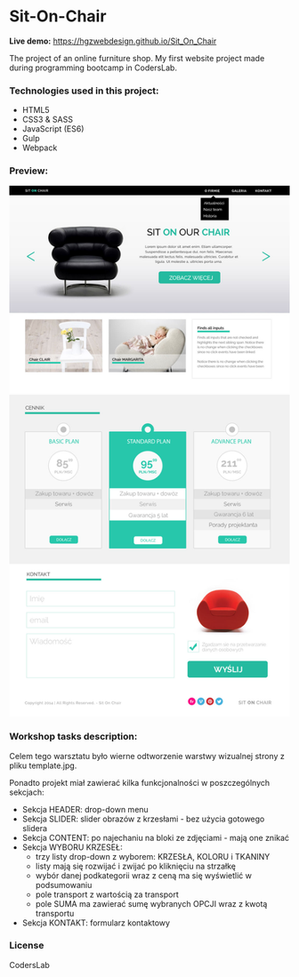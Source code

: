 # Sit-On-Chair

**Live demo:** https://hgzwebdesign.github.io/Sit_On_Chair

The project of an online furniture shop. My first website project made during programming bootcamp in CodersLab.

### Technologies used in this project:
- HTML5
- CSS3 & SASS
- JavaScript (ES6)
- Gulp
- Webpack

### Preview:
![alt txt](dist/images/template.jpg)

### Workshop tasks description:
Celem tego warsztatu było wierne odtworzenie warstwy wizualnej strony z pliku template.jpg.

Ponadto projekt miał zawierać kilka funkcjonalności w poszczególnych sekcjach:

- Sekcja HEADER: drop-down menu
- Sekcja SLIDER: slider obrazów z krzesłami - bez użycia gotowego slidera
- Sekcja CONTENT: po najechaniu na bloki ze zdjęciami - mają one znikać
- Sekcja WYBORU KRZESEŁ:
  - trzy listy drop-down z wyborem: KRZESŁA, KOLORU i TKANINY
  - listy mają się rozwijać i zwijać po kliknięciu na strzałkę
  - wybór danej podkategorii wraz z ceną ma się wyświetlić w podsumowaniu
  - pole transport z wartością za transport
  - pole SUMA ma zawierać sumę wybranych OPCJI wraz z kwotą transportu
- Sekcja KONTAKT: formularz kontaktowy

### License
CodersLab
